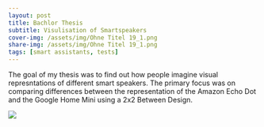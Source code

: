 ```yaml
---
layout: post
title: Bachlor Thesis
subtitle: Visulisation of Smartspeakers
cover-img: /assets/img/Ohne Titel 19_1.png
share-img: /assets/img/Ohne Titel 19_1.png
tags: [smart assistants, tests]
---
```


The goal of my thesis was to find out how people imagine visual represntations of different smart speakers. The primary focus was on comparing differences between the representation of the Amazon Echo Dot and the Google Home Mini using a 2x2 Between Design. 

![](/assets/img/Expo_Poster-1)

